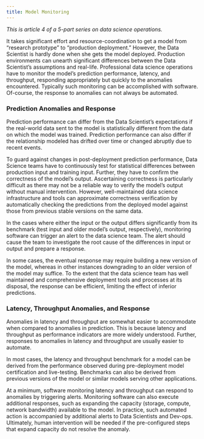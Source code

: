 ```yaml
---
title: Model Monitoring 
---
```


*This is article 4 of a 5-part series on data science operations.*

It takes significant effort and resource-coordination to get a model from “research prototype” to “production deployment.” However, the Data Scientist is hardly done when she gets the model deployed. Production environments can unearth significant differences between the Data Scientist’s assumptions and real-life. Professional data science operations have to monitor the model’s prediction performance, latency, and throughput, responding appropriately but quickly to the anomalies encountered. Typically such monitoring can be accomplished with software. Of-course, the response to anomalies can not always be automated. 

### Prediction Anomalies and Response
Prediction performance can differ from the Data Scientist’s expectations if the real-world data sent to the model is statistically different from the data on which the model was trained. Prediction performance can also differ if the relationship modeled has drifted over time or changed abruptly due to recent events. 

To guard against changes in post-deployment prediction performance, Data Science teams have to continuously test for statistical differences between production input and training input. Further, they have to confirm the correctness of the model’s output. Ascertaining correctness is particularly difficult as there may not be a reliable way to verify the model’s output without manual intervention. However, well-maintained data science infrastructure and tools can approximate correctness verification by automatically checking the predictions from the deployed model against those from previous stable versions on the same data. 

In the cases where either the input or the output differs significantly from its benchmark (test input and older model’s output, respectively), monitoring software can trigger an alert to the data science team. The alert should cause the team to investigate the root cause of the differences in input or output and prepare a response. 

In some cases, the eventual response may require building a new version of the model, whereas in other instances downgrading to an older version of the model may suffice. To the extent that the data science team has well maintained and comprehensive deployment tools and processes at its disposal, the response can be efficient, limiting the effect of inferior predictions. 

### Latency, Throughput Anomalies, and Response
Anomalies in latency and throughput are somewhat easier to accommodate when compared to anomalies in prediction. This is because latency and throughput as performance indicators are more widely understood. Further, responses to anomalies in latency and throughput are usually easier to automate. 

In most cases, the latency and throughput benchmark for a model can be derived from the performance observed during pre-deployment model certification and live-testing. Benchmarks can also be derived from previous versions of the model or similar models serving other applications. 

At a minimum, software monitoring latency and throughput can respond to anomalies by triggering alerts. Monitoring software can also execute additional responses, such as expanding the capacity (storage, compute, network bandwidth) available to the model. In practice, such automated action is accompanied by additional alerts to Data Scientists and Dev-ops. Ultimately, human intervention will be needed if the pre-configured steps that expand capacity do not resolve the anomaly. 

